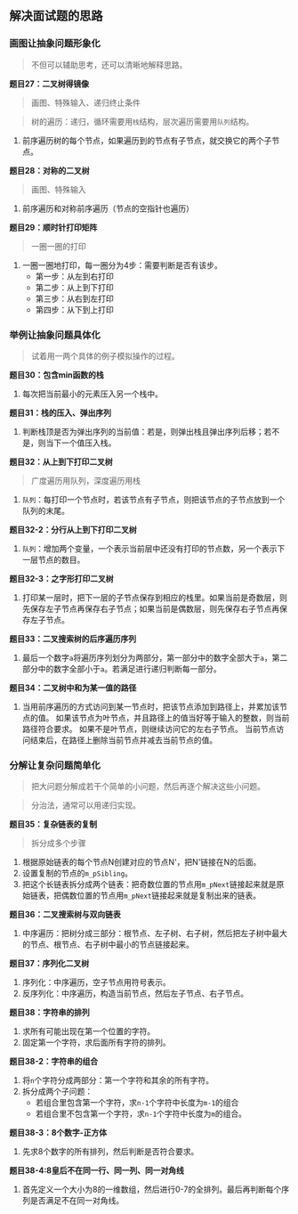 ## 解决面试题的思路


### 画图让抽象问题形象化


> 不但可以辅助思考，还可以清晰地解释思路。


**题目27：二叉树得镜像**

> 画图、特殊输入、递归终止条件

> 树的遍历：递归，循环需要用`栈`结构，层次遍历需要用`队列`结构。

1. 前序遍历树的每个节点，如果遍历到的节点有子节点，就交换它的两个子节点。


**题目28：对称的二叉树**

> 画图、特殊输入

1. 前序遍历和对称前序遍历（节点的空指针也遍历）


**题目29：顺时针打印矩阵**

> 一圈一圈的打印

1. 一圈一圈地打印，每一圈分为4步：需要判断是否有该步。
    * 第一步：从左到右打印
    * 第二步：从上到下打印
    * 第三步：从右到左打印
    * 第四步：从下到上打印



### 举例让抽象问题具体化

> 试着用一两个具体的例子模拟操作的过程。


**题目30：包含min函数的栈**

1. 每次把当前最小的元素压入另一个栈中。


**题目31：栈的压入、弹出序列**

1. 判断栈顶是否为弹出序列的当前值：若是，则弹出栈且弹出序列后移；若不是，则当下一个值压入栈。


**题目32：从上到下打印二叉树**

> 广度遍历用队列，深度遍历用栈

1. `队列`：每打印一个节点时，若该节点有子节点，则把该节点的子节点放到一个队列的末尾。


**题目32-2：分行从上到下打印二叉树**

1. `队列`：增加两个变量，一个表示当前层中还没有打印的节点数，另一个表示下一层节点的数目。


**题目32-3：之字形打印二叉树**

1. 打印某一层时，把下一层的子节点保存到相应的栈里。如果当前是奇数层，则先保存左子节点再保存右子节点；如果当前是偶数层，则先保存右子节点再保存左子节点。


**题目33：二叉搜索树的后序遍历序列**

1. 最后一个数字`a`将遍历序列划分为两部分，第一部分中的数字全部大于`a`，第二部分中的数字全部小于`a`。若满足进行递归判断每一部分。


**题目34：二叉树中和为某一值的路径**

1. 当用前序遍历的方式访问到某一节点时，把该节点添加到路径上，并累加该节点的值。
如果该节点为叶节点，并且路径上的值当好等于输入的整数，则当前路径符合要求。
如果不是叶节点，则继续访问它的左右子节点。
当前节点访问结束后，在路径上删除当前节点并减去当前节点的值。



### 分解让复杂问题简单化

> 把大问题分解成若干个简单的小问题，然后再逐个解决这些小问题。

> 分治法，通常可以用递归实现。


**题目35：复杂链表的复制**

> 拆分成多个步骤

1. 根据原始链表的每个节点N创建对应的节点N'，把N'链接在N的后面。
2. 设置复制的节点的`m_pSibling`。
3. 把这个长链表拆分成两个链表：把奇数位置的节点用`m_pNext`链接起来就是原始链表，把偶数位置的节点用`m_pNext`链接起来就是复制出来的链表。


**题目36：二叉搜索树与双向链表**

1. 中序遍历：把树分成三部分：根节点、左子树、右子树，然后把左子树中最大的节点、根节点、右子树中最小的节点链接起来。


**题目37：序列化二叉树**

1. 序列化：中序遍历，空子节点用符号表示。
2. 反序列化：中序遍历，构造当前节点，然后左子节点、右子节点。


**题目38：字符串的排列**

1. 求所有可能出现在第一个位置的字符。
2. 固定第一个字符，求后面所有字符的排列。


**题目38-2：字符串的组合**

1. 将`n`个字符分成两部分：第一个字符和其余的所有字符。
2. 拆分成两个子问题：
    * 若组合里包含第一个字符，求`n-1`个字符中长度为`m-1`的组合
    * 若组合里不包含第一个字符，求`n-1`个字符中长度为`m`的组合。


**题目38-3：8个数字-正方体**

1. 先求8个数字的所有排列，然后判断是否符合要求。


**题目38-4:8皇后不在同一行、同一列、同一对角线**

1. 首先定义一个大小为8的一维数组，然后进行0-7的全排列。最后再判断每个序列是否满足不在同一对角线。


